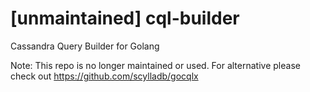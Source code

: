 # [unmaintained] cql-builder
Cassandra Query Builder for Golang

Note: This repo is no longer maintained or used. For alternative please check out https://github.com/scylladb/gocqlx
